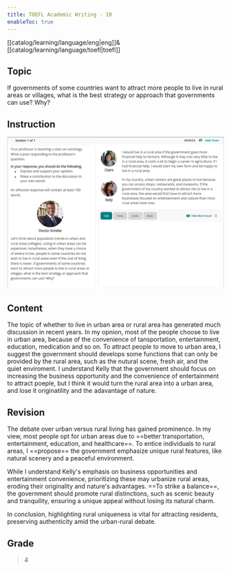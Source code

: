 ```yaml
---
title: TOEFL Academic Writing - 10
enableToc: true
---
```

[[catalog/learning/language/eng|eng]]&
[[catalog/learning/language/toefl|toefl]]   

## Topic
If governments of some countries want to attract more people to live in rural areas or villages, what is the best strategy or approach that governments can use? Why?

## Instruction
![](images/english/TOEFL_Academic_Writing_10.png)

## Content
The topic of whether to live in urban area or rural area has generated much discussion in recent years. In my opnion, most of the people choose to live in urban area, because of the convenience of tansportation, entertainment, education, medication and so on. To attract people to move to urban area, I suggest the government should develops some functions that can only be provided by the rural area, such as the nutural scene, fresh air, and the quiet enviroment. I understand Kelly that the government should focus on increasing the business opportunity and the convenience of entertainment to attract poeple, but I think it would turn the rural area into a urban area, and lose it originatility and the adavantage of nature.

## Revision
The debate over urban versus rural living has gained prominence. In my view, most people opt for urban areas due to ==better transportation, entertainment, education, and healthcare==. To entice individuals to rural areas, I ==propose== the government emphasize unique rural features, like natural scenery and a peaceful environment.

While I understand Kelly's emphasis on business opportunities and entertainment convenience, prioritizing these may urbanize rural areas, eroding their originality and nature's advantages. ==To strike a balance==, the government should promote rural distinctions, such as scenic beauty and tranquility, ensuring a unique appeal without losing its natural charm.

In conclusion, highlighting rural uniqueness is vital for attracting residents, preserving authenticity amid the urban-rural debate.

## Grade
> 4